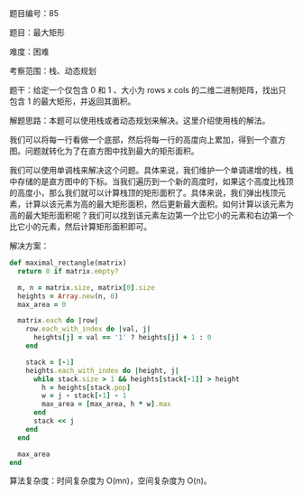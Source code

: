 题目编号：85

题目：最大矩形

难度：困难

考察范围：栈、动态规划

题干：给定一个仅包含 0 和 1 、大小为 rows x cols 的二维二进制矩阵，找出只包含 1 的最大矩形，并返回其面积。

解题思路：本题可以使用栈或者动态规划来解决。这里介绍使用栈的解法。

我们可以将每一行看做一个底部，然后将每一行的高度向上累加，得到一个直方图。问题就转化为了在直方图中找到最大的矩形面积。

我们可以使用单调栈来解决这个问题。具体来说，我们维护一个单调递增的栈，栈中存储的是直方图中的下标。当我们遍历到一个新的高度时，如果这个高度比栈顶的高度小，那么我们就可以计算栈顶的矩形面积了。具体来说，我们弹出栈顶元素，计算以该元素为高的最大矩形面积，然后更新最大面积。如何计算以该元素为高的最大矩形面积呢？我们可以找到该元素左边第一个比它小的元素和右边第一个比它小的元素，然后计算矩形面积即可。

解决方案：

```ruby
def maximal_rectangle(matrix)
  return 0 if matrix.empty?

  m, n = matrix.size, matrix[0].size
  heights = Array.new(n, 0)
  max_area = 0

  matrix.each do |row|
    row.each_with_index do |val, j|
      heights[j] = val == '1' ? heights[j] + 1 : 0
    end

    stack = [-1]
    heights.each_with_index do |height, j|
      while stack.size > 1 && heights[stack[-1]] > height
        h = heights[stack.pop]
        w = j - stack[-1] - 1
        max_area = [max_area, h * w].max
      end
      stack << j
    end
  end

  max_area
end
```

算法复杂度：时间复杂度为 O(mn)，空间复杂度为 O(n)。